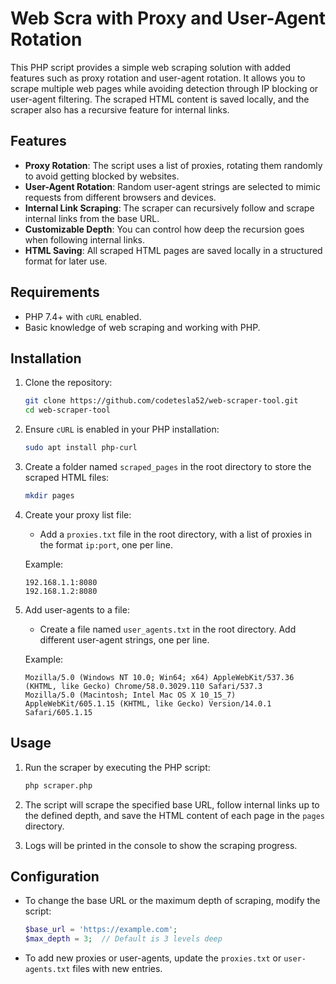 # Web Scra with Proxy and User-Agent Rotation

This PHP script provides a simple web scraping solution with added features such as proxy rotation and user-agent rotation. It allows you to scrape multiple web pages while avoiding detection through IP blocking or user-agent filtering. The scraped HTML content is saved locally, and the scraper also has a recursive feature for internal links.

## Features

- **Proxy Rotation**: The script uses a list of proxies, rotating them randomly to avoid getting blocked by websites.
- **User-Agent Rotation**: Random user-agent strings are selected to mimic requests from different browsers and devices.
- **Internal Link Scraping**: The scraper can recursively follow and scrape internal links from the base URL.
- **Customizable Depth**: You can control how deep the recursion goes when following internal links.
- **HTML Saving**: All scraped HTML pages are saved locally in a structured format for later use.

## Requirements

- PHP 7.4+ with `cURL` enabled.
- Basic knowledge of web scraping and working with PHP.

## Installation

1. Clone the repository:
    ```bash
    git clone https://github.com/codetesla52/web-scraper-tool.git
    cd web-scraper-tool
    ```

2. Ensure `cURL` is enabled in your PHP installation:
    ```bash
    sudo apt install php-curl
    ```

3. Create a folder named `scraped_pages` in the root directory to store the scraped HTML files:
    ```bash
    mkdir pages
    ```

4. Create your proxy list file:
    - Add a `proxies.txt` file in the root directory, with a list of proxies in the format `ip:port`, one per line.
  
    Example:
    ```
    192.168.1.1:8080
    192.168.1.2:8080
    ```

5. Add user-agents to a file:
    - Create a file named `user_agents.txt` in the root directory. Add different user-agent strings, one per line.

    Example:
    ```
    Mozilla/5.0 (Windows NT 10.0; Win64; x64) AppleWebKit/537.36 (KHTML, like Gecko) Chrome/58.0.3029.110 Safari/537.3
    Mozilla/5.0 (Macintosh; Intel Mac OS X 10_15_7) AppleWebKit/605.1.15 (KHTML, like Gecko) Version/14.0.1 Safari/605.1.15
    ```

## Usage

1. Run the scraper by executing the PHP script:
    ```bash
    php scraper.php
    ```

2. The script will scrape the specified base URL, follow internal links up to the defined depth, and save the HTML content of each page in the `pages` directory.

3. Logs will be printed in the console to show the scraping progress.

## Configuration

- To change the base URL or the maximum depth of scraping, modify the script:
    ```php
    $base_url = 'https://example.com';
    $max_depth = 3;  // Default is 3 levels deep
    ```

- To add new proxies or user-agents, update the `proxies.txt` or `user-agents.txt` files with new entries.
